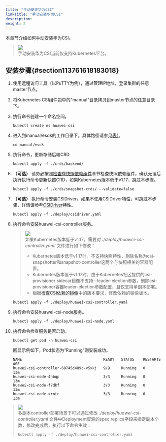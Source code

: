 ```yaml
---
title: "手动安装华为CSI"
linkTitle: "手动安装华为CSI"
description: 
weight: 2
---
```


本章节介绍如何手动安装华为CSI。

>![](/css-docs/public_sys-resources/zh-cn/icon-note.gif)  
>手动安装华为CSI当前仅支持Kubernetes平台。

## 安装步骤{#section113761618183018}

1.  使用远程访问工具（以PuTTY为例），通过管理IP地址，登录集群的任意master节点。
2.  将Kubernetes CSI组件包中的"manual"目录拷贝到master节点的任意目录下。
3.  执行命令创建一个命名空间。

    ```
    kubectl create ns huawei-csi
    ```

4.  进入到manual/esdk的工作目录下。具体路径请参见[表1](/v4.5.0/installation-and-deployment/installation-preparations/downloading-the-huawei-csi-software-package#zh-cn_topic_0150885197_table17200162435412)。

    ```
    cd manual/esdk
    ```

5.  执行命令，更新存储后端CRD

    ```
    kubectl apply -f ./crds/backend/
    ```

6.  **（可选）**  请务必按照[检查卷快照依赖组件](/v4.5.0/installation-and-deployment/installation-preparations/checking-volume-snapshot-dependent-components)章节检查快照依赖组件，确认无误后执行执行命令更新快照CRD，如果Kubernetes版本低于v1.17，跳过本步骤。

    ```
    kubectl apply -f ./crds/snapshot-crds/ --validate=false
    ```

7.  **（可选）**  执行命令安装CSIDriver。如果不使用CSIDriver特性，可跳过本步骤，详情请参考[CSIDriver](https://kubernetes-csi.github.io/docs/csi-driver-object.html)特性。

    ```
    kubectl apply -f ./deploy/csidriver.yaml 
    ```

8.  执行命令安装huawei-csi-controller服务。

    >![](/css-docs/public_sys-resources/zh-cn/icon-note.gif)  
    >如果Kubernetes版本低于v1.17，需要对  _./deploy/huawei-csi-controller.yaml_  文件进行如下修改：
    >-   Kubernetes版本低于v1.17时，不支持快照特性，删除名称为csi-snapshotter和snapshot-controller这两个与快照相关的容器配置。
    >-   Kubernetes版本低于v1.17时，由于Kubernetes社区提供的csi-provisioner sidecar镜像不支持--leader-election参数，删除csi-provisioner容器leader-election参数配置，且仅支持单副本部署。
    >-   根据[检查CSI依赖的镜像](/v4.5.0/installation-and-deployment/installation-preparations/checking-the-images-on-which-csi-depends)中的版本要求，修改依赖的镜像版本。

    ```
    kubectl apply -f ./deploy/huawei-csi-controller.yaml
    ```

9.  执行命令安装huawei-csi-node服务。

    ```
    kubectl apply -f ./deploy/huawei-csi-node.yaml 
    ```

10. 执行命令检查服务是否启动。

    ```
    kubectl get pod -n huawei-csi
    ```

    回显示例如下，Pod状态为“Running“则安装成功。

    ```
    NAME                                     READY   STATUS    RESTARTS   AGE
    huawei-csi-controller-68745d489c-v5xkj   9/9     Running   0          13m
    huawei-csi-node-4hbqp                    3/3     Running   0          13m
    huawei-csi-node-f7dkf                    3/3     Running   0          13m
    huawei-csi-node-xrntc                    3/3     Running   0          13m
    ```

>![](/css-docs/public_sys-resources/zh-cn/icon-note.gif)  
>多副本controller部署场景下可以通过修改  _./deploy/huawei-csi-controller.yaml_  文件中Deployment资源的spec.replica字段来指定副本个数，修改完成后，执行以下命令生效：
>```
>kubectl apply -f ./deploy/huawei-csi-controller.yaml
>```


